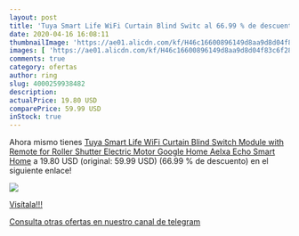 ```yaml
---
layout: post
title: 'Tuya Smart Life WiFi Curtain Blind Switc al 66.99 % de descuento'
date: 2020-04-16 16:08:11
thumbnailImage: 'https://ae01.alicdn.com/kf/H46c16600896149d8aa9d8d04f83c6f28f/Tuya-Smart-Life-WiFi-Curtain-Blind-Switch-Module-with-Remote-for-Roller-Shutter-Electric-Motor-Google.jpg_350x350._SL200_.jpg'
images: [ 'https://ae01.alicdn.com/kf/H46c16600896149d8aa9d8d04f83c6f28f/Tuya-Smart-Life-WiFi-Curtain-Blind-Switch-Module-with-Remote-for-Roller-Shutter-Electric-Motor-Google.jpg_350x350._SL200_.jpg' ]
comments: true
category: ofertas
author: ring
slug: 4000259938482
description:
actualPrice: 19.80 USD
comparePrice: 59.99 USD
inStock: true
---
```


Ahora mismo tienes [Tuya Smart Life WiFi Curtain Blind Switch Module with Remote for Roller Shutter Electric Motor Google Home Aelxa Echo Smart Home](https://www.amazon.com/dp/4000259938482/?tag=redken08-20) a 19.80 USD (original: 59.99 USD) (66.99 %  de descuento) en el siguiente enlace!

[![](https://ae01.alicdn.com/kf/H46c16600896149d8aa9d8d04f83c6f28f/Tuya-Smart-Life-WiFi-Curtain-Blind-Switch-Module-with-Remote-for-Roller-Shutter-Electric-Motor-Google.jpg_350x350._SL200_.jpg)](https://www.amazon.com/dp/4000259938482/?tag=redken08-20)

[Visítala!!!](https://www.amazon.com/dp/4000259938482/?tag=redken08-20)

[Consulta otras ofertas en nuestro canal de telegram](https://t.me/s/ofertas25)
